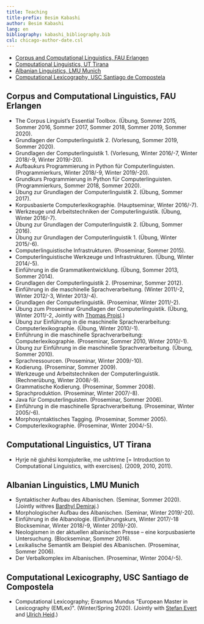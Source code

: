 ```yaml
---
title: Teaching 
title-prefix: Besim Kabashi
author: Besim Kabashi
lang: en
bibliography: kabashi_bibliography.bib
csl: chicago-author-date.csl
---
```



- [Corpus and Computational Linguistics, FAU Erlangen](#corpus-and-computational-linguistics-fau-erlangen)
- [Computational Linguistics, UT Tirana](#computational-linguistics-ut-tirana)
- [Albanian Linguistics, LMU Munich](#albanian-linguistics-lmu-munich)
- [Computational Lexicography, USC Santiago de Compostela](#computational-lexicography-usc-santiago-de-compostela)


## Corpus and Computational Linguistics, FAU Erlangen ##

- The Corpus Linguist’s Essential Toolbox. (Übung, Sommer 2015, Sommer 2016, Sommer 2017, Sommer 2018, Sommer 2019, Sommer 2020).
- Grundlagen der Computerlinguistik 2. (Vorlesung, Sommer 2019, Sommer 2020).
- Grundlagen der Computerlinguistik 1. (Vorlesung, Winter 2016/-7, Winter 2018/-9, Winter 2019/-20). 
- Aufbaukurs Programmierung in Python für Computerlinguisten. (Programmierkurs, Winter 2018/-9, Winter 2019/-20).
- Grundkurs Programmierung in Python für Computerlinguisten. (Programmierkurs, Sommer 2018, Sommer 2020).
- Übung zur Grundlagen der Computerlinguistik 2. (Übung, Sommer 2017). 
- Korpusbasierte Computerlexikographie. (Hauptseminar, Winter 2016/-7). 
- Werkzeuge und Arbeitstechniken der Computerlinguistik. (Übung, Winter 2016/-7). 
- Übung zur Grundlagen der Computerlinguistik 2. (Übung, Sommer 2016). 
- Übung zur Grundlagen der Computerlinguistik 1. (Übung, Winter 2015/-6).
- Computerlinguistische Infrastrukturen. (Proseminar, Sommer 2015).
- Computerlinguistische Werkzeuge und Infrastrukturen. (Übung, Winter 2014/-5). 
- Einführung in die Grammatikentwicklung. (Übung, Sommer 2013, Sommer 2014).
- Grundlagen der Computerlinguistik 2. (Proseminar, Sommer 2012).
- Einführung in die maschinelle Sprachverarbeitung. (Winter 2011/-2, Winter 2012/-3, Winter 2013/-4).
- Grundlagen der Computerlinguistik. (Proseminar, Winter 2011/-2).
- Übung zum Proseminar Grundlagen der Computerlinguistik. (Übung, Winter 2011/-2, Jointly with [Thomas Proisl](http://www.thomas-proisl.de/).) 
- Übung zur Einführung in die maschinelle Sprachverarbeitung: Computerlexikographie. (Übung, Winter 2010/-1).
- Einführung in die maschinelle Sprachverarbeitung: Computerlexikographie. (Proseminar, Sommer 2010, Winter 2010/-1).
- Übung zur Einführung in die maschinelle Sprachverarbeitung. (Übung, Sommer 2010).
- Sprachressourcen. (Proseminar, Winter 2009/-10). 
- Kodierung. (Proseminar, Sommer 2009). 
- Werkzeuge und Arbeitstechniken der Computerlinguistik. (Rechnerübung, Winter 2008/-9).
- Grammatische Kodierung. (Proseminar, Sommer 2008). 
- Sprachproduktion. (Proseminar, Winter 2007/-8).
- Java für Computerlinguisten. (Proseminar, Sommer 2006). 
- Einführung in die maschinelle Sprachverarbeitung. (Proseminar, Winter 2005/-6).
- Morphosyntaktisches Tagging. (Proseminar, Sommer 2005).
- Computerlexikographie. (Proseminar, Winter 2004/-5).


## Computational Linguistics, UT Tirana ##

- Hyrje në gjuhësi kompjuterike, me ushtrime [= Introduction to Computational Linguistics, with exercises]. (2009, 2010, 2011).


## Albanian Linguistics, LMU Munich ##

- Syntaktischer Aufbau des Albanischen. (Seminar, Sommer 2020). (Jointly withres [Bardhyl Demiraj](https://www.albanologie.uni-muenchen.de/personen/professoren/demiraj/index.html).)
- Morphologischer Aufbau des Albanischen. (Seminar, Winter 2019/-20). 
- Einführung in die Albanologie. (Einführungskurs, Winter 2017/-18 Blockseminar, Winter 2018/-9, Winter 2019/-20).
- Neologismen in der aktuellen albanischen Presse – eine korpusbasierte Untersuchung. (Blockseminar, Sommer 2016). 
- Lexikalische Semantik am Beispiel des Albanischen. (Proseminar, Sommer 2006). 
- Der Verbalkomplex im Albanischen. (Proseminar, Winter 2004/-5). 


## Computational Lexicography, USC Santiago de Compostela ##

- Computational Lexicography; Erasmus Mundus "European Master in Lexicography (EMLex)". (Winter/Spring 2020). (Jointly with [Stefan Evert](http://www.stefan-evert.de/) and [Ulrich Heid](https://www.uni-hildesheim.de/fb3/institute/iwist/mitglieder/heid/).)


<!-- ## News ## -->
